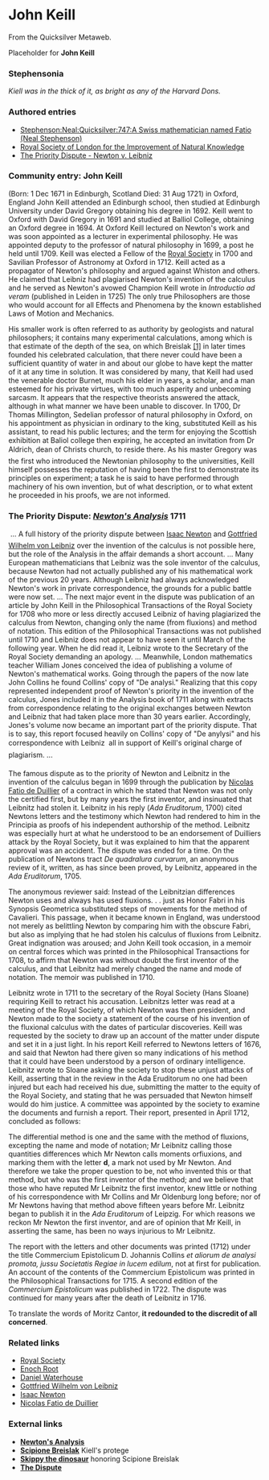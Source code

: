 
# John Keill

From the Quicksilver Metaweb.

Placeholder for **John Keill**
### Stephensonia


*Kiell was in the thick of it, as bright as any of the Harvard Dons.*

### Authored entries


* [Stephenson:Neal:Quicksilver:747:A Swiss mathematician named Fatio (Neal Stephenson)](/stephenson-neal-quicksilver-747-a-swiss-mathematician-named-fatio-neal-stephenson)
* [Royal Society of London for the Improvement of Natural Knowledge](/royal-society-of-london-for-the-improvement-of-natural-knowledge)
* [The Priority Dispute - Newton v. Leibniz](/newton-vs-leibniz)


### Community entry: John Keill

 
(Born: 1 Dec 1671 in Edinburgh, Scotland Died: 31 Aug 1721) in Oxford, England 
John Keill attended an Edinburgh school, then studied at Edinburgh University under David Gregory obtaining his degree in 1692. Keill went to Oxford with David Gregory in 1691 and studied at Balliol College, obtaining an Oxford degree in 1694. At Oxford Keill lectured on Newton's work and was soon appointed as a lecturer in experimental philosophy. He was appointed deputy to the professor of natural philosophy in 1699, a post he held until 1709. Keill was elected a Fellow of the [Royal Society](/royal-society) in 1700 and Savilian Professor of Astronomy at Oxford in 1712. Keill acted as a propagator of Newton's philosophy and argued against Whiston and others. He claimed that Leibniz had plagiarised Newton's invention of the calculus and he served as Newton's avowed Champion Keill wrote in *Introductio ad veram* (published in Leiden in 1725) The only true Philosophers are those who would account for all Effects and Phenomena by the known established Laws of Motion and Mechanics.

His smaller work is often referred to as authority by geologists and natural philosophers; it contains many experimental calculations, among which is that estimate of the depth of the sea, on which Breislak [[1]](/http-www-dinosauria-com-jdp-misc-scipionyx-html) in later times founded his celebrated calculation, that there never could have been a sufficient quantity of water in and about our globe to have kept the matter of it at any time in solution. It was considered by many, that Keill had used the venerable doctor Burnet, much his elder in years, a scholar, and a man esteemed for his private virtues, with too much asperity and unbecoming sarcasm. It appears that the respective theorists answered the attack, although in what manner we have been unable to discover. In 1700, Dr Thomas Millington, Sedelian professor of natural philosophy in Oxford, on his appointment as physician in ordinary to the king, substituted Keill as his assistant, to read his public lectures; and the term for enjoying the Scottish exhibition at Baliol college then expiring, he accepted an invitation from Dr Aldrich, dean of Christs church, to reside there. As his master Gregory was the first who introduced the Newtonian philosophy to the universities, Keill himself possesses the reputation of having been the first to demonstrate its principles on experiment; a task he is said to have performed through machinery of his own invention, but of what description, or to what extent he proceeded in his proofs, we are not informed.

### The Priority Dispute: *[Newton's Analysis](/http-dibinst-mit-edu-burndy-collections-babson-onlinenewton-analysis-htm)* 1711



 ... A full history of the priority dispute between [Isaac Newton](/isaac-newton) and [Gottfried Wilhelm von Leibniz](/gottfried-wilhelm-von-leibniz) over the invention of the calculus is not possible here, but the role of the Analysis in the affair demands a short account. ... Many European mathematicians that Leibniz was the sole inventor of the calculus, because Newton had not actually published any of his mathematical work of the previous 20 years. Although Leibniz had always acknowledged Newton's work in private correspondence, the grounds for a public battle were now set. ... The next major event in the dispute was publication of an article by John Keill in the Philosophical Transactions of the Royal Society for 1708 who more or less directly accused Leibniz of having plagiarized the calculus from Newton, changing only the name (from fluxions) and method of notation. This edition of the Philosophical Transactions was not published until 1710 and Leibniz does not appear to have seen it until March of the following year. When he did read it, Leibniz wrote to the Secretary of the Royal Society demanding an apology. ... Meanwhile, London mathematics teacher William Jones conceived the idea of publishing a volume of Newton's mathematical works. Going through the papers of the now late John Collins he found Collins' copy of "De analysi." Realizing that this copy represented independent proof of Newton's priority in the invention of the calculus, Jones included it in the Analysis book of 1711 along with extracts from correspondence relating to the original exchanges between Newton and Leibniz that had taken place more than 30 years earlier. Accordingly, Jones's volume now became an important part of the priority dispute. That is to say, this report focused heavily on Collins' copy of "De anylysi" and his correspondence with Leibniz  all in support of Keill's original charge of plagiarism. ...

The famous dispute as to the priority of Newton and Leibnitz in the invention of the calculus began in 1699 through the publication by [Nicolas Fatio de Duillier](/nicolas-fatio-de-duillier) of a contract in which he stated that Newton was not only the certified first, but by many years the first inventor, and insinuated that Leibnitz had stolen it. Leibnitz in his reply (*Ada Eruditorum*, 1700) cited Newtons letters and the testimony which Newton had rendered to him in the Principia as proofs of his independent authorship of the method. Leibnitz was especially hurt at what he understood to be an endorsement of Duilliers attack by the Royal Society, but it was explained to him that the apparent approval was an accident. The dispute was ended for a time. On the publication of Newtons tract *De quadralura curvarum*, an anonymous review of it, written, as has since been proved, by Leibnitz, appeared in the *Ada Eruditorum*, 1705. 

The anonymous reviewer said: Instead of the Leibnitzian differences Newton uses and always has used fiuxions. . . just as Honor Fabri in his Synopsis Geometrica substituted steps of movements for the method of Cavalieri. This passage, when it became known in England, was understood not merely as belittling Newton by comparing him with the obscure Fabri, but also as implying that he had stolen his calculus of fluxions from Leibnitz. Great indignation was aroused; and John Keill took occasion, in a memoir on central forces which was printed in the Philosophical Transactions for 1708, to affirm that Newton was without doubt the first inventor of the calculus, and that Leibnitz had merely changed the name and mode of notation. The memoir was published in 1710. 

Leibnitz wrote in 1711 to the secretary of the Royal Society (Hans Sloane) requiring Keill to retract his accusation. Leibnitzs letter was read at a meeting of the Royal Society, of which Newton was then president, and Newton made to the society a statement of the course of his invention of the fluxional calculus with the dates of particular discoveries. Keill was requested by the society to draw up an account of the matter under dispute and set it in a just light. In his report Keill referred to Newtons letters of 1676, and said that Newton had there given so many indications of his method that it could have been understood by a person of ordinary intelligence. Leibnitz wrote to Sloane asking the society to stop these unjust attacks of Keill, asserting that in the review in the Ada Eruditorum no one had been injured but each had received his due, submitting the matter to the equity of the Royal Society, and stating that he was persuaded that Newton himself would do him justice. A committee was appointed by the society to examine the documents and furnish a report. Their report, presented in April 1712, concluded as follows:

The differential method is one and the same with the method of fluxions, excepting the name and mode of notation; Mr Leibnitz calling those quantities differences which Mr Newton calls moments orfiuxions, and marking them with the letter **d**, a mark not used by Mr Newton. And therefore we take the proper question to be, not who invented this or that method, but who was the first inventor of the method; and we believe that those who have reputed Mr Leibnitz the first inventor, knew little or nothing of his correspondence with Mr Collins and Mr Oldenburg long before; nor of Mr Newtons having that method above fifteen years before Mr. Leibnitz began to publish it in the *Ada Eruditorum* of Leipzig. For which reasons we reckon Mr Newton the first inventor, and are of opinion that Mr Keill, in asserting the same, has been no ways injurious to Mr Leibnitz.

The report with the letters and other documents was printed (1712) under the title Commercium Epistolicum D. Johannis Collins *et aliorum de analysi promota, jussu Societatis Regiae in lucem edilum*, not at first for publication. An account of the contents of the Commercium Epistolicum was printed in the Philosophical Transactions for 1715. A second edition of the *Commercium Epistolicum* was published in 1722. The dispute was continued for many years after the death of Leibnitz in 1716. 

To translate the words of Moritz Cantor, **it redounded to the discredit of all concerned**.

### Related links


* [Royal Society](/royal-society)
* [Enoch Root](/stephenson-neal-quicksilver-enoch-root)
* [Daniel Waterhouse](/daniel-waterhouse)
* [Gottfried Wilhelm von Leibniz](/gottfried-wilhelm-von-leibniz)
* [Isaac Newton](/isaac-newton)
* [Nicolas Fatio de Duillier](/nicolas-fatio-de-duillier)


### External links


* **[Newton's Analysis](/http-dibinst-mit-edu-burndy-collections-babson-onlinenewton-analysis-htm)**
* **[Scipione Breislak](/http-99-1911encyclopedia-org-b-br-breislak-scipione-htm)** Kiell's protege
* **[Skippy the dinosaur](/http-www-dinosauria-com-jdp-misc-scipionyx-html)** honoring Scipione Breislak
* **[The Dispute](/http-1911encyclopedia-org-i-in-infinitesimal-calculus-htm)**
